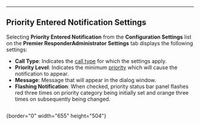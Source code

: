   --------------------------------------------
  **Priority Entered Notification Settings**
  --------------------------------------------

Selecting **Priority Entered Notification** from the **Configuration
Settings** list on the **Premier ResponderAdministrator Settings** tab
displays the following settings:

-   **Call Type**: Indicates the [call
    type](All%20Caller%20Questions.htm) for which the settings apply.
-   **Priority Level**: Indicates the minimum [priority](Priorities.htm)
    which will cause the notification to appear.
-   **Message**: Message that will appear in the dialog window.
-   **Flashing Notification**: When checked, priority status bar panel
    flashes red three times on priority category being initially set and
    orange three times on subsequently being changed.

<figure><img src=".gitbook/assets/Priority%20Entered%20Notification%20Settings_files/Image001.png" alt=""><figcaption></figcaption></figure>{border="0"
width="655" height="504"}
